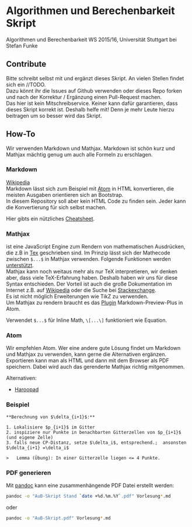 # Algorithmen und Berechenbarkeit Skript
Algorithmen und Berechenbarkeit WS 2015/16, Universität Stuttgart
bei Stefan Funke

## Contribute
Bitte schreibt selbst mit und ergänzt dieses Skript. An vielen Stellen findet sich ein //TODO.  
Dazu könnt ihr die Issues auf Github verwenden oder dieses Repo forken und nach der Korrektur / Ergänzung einen Pull-Request machen.  
Das hier ist kein Mitschreibservice. Keiner kann dafür garantieren, dass dieses Skript korrekt ist. Deshalb helfe mit! Denn je mehr Leute hierzu beitragen um so besser wird das Skript.

## How-To
Wir verwenden Markdown und Mathjax.
Markdown ist schön kurz und Mathjax mächtig genug um auch alle Formeln zu erschlagen.

### Markdown
[Wikipedia](https://de.wikipedia.org/wiki/Markdown)  
Markdown lässt sich zum Beispiel mit [Atom](https://github.com/atom/atom) in HTML konvertieren, die meisten Ausgaben orientieren sich an Bootstrap.  
In diesem Repository soll aber kein HTML Code zu finden sein. Jeder kann die Konvertierung für sich selbst machen.

Hier gibts ein nützliches [Cheatsheet](https://github.com/adam-p/markdown-here/wiki/Markdown-Cheatsheet).

### Mathjax
ist eine JavaScript Engine zum Rendern von mathematischen Ausdrücken, die z.B in [Tex](https://de.wikipedia.org/wiki/TeX) geschrieben sind. Im Prinzip lässt sich der Mathecode zwischen `$...$` in Mathjax verwenden. Folgende Funktionen werden [unterstützt](http://docs.mathjax.org/en/latest/tex.html#supported-latex-commands).  
Mathjax kann noch weitaus mehr als nur TeX interpretieren, wir denken aber, dass viele TeX-Erfahrung haben. Deshalb haben wir uns für diese Syntax entschieden. Der Vorteil ist auch die große Dokumentation im Internet z.B. auf [Wikipedia](https://de.wikipedia.org/wiki/Hilfe:TeX) oder die Suche bei [Stackexchange](tex.stackexchange.com).  
Es ist nicht möglich Erweiterungen wie TikZ zu verwenden.  
Um Mathjax zu rendern braucht es das [Plugin](https://atom.io/packages/markdown-preview-plus) Markdown-Preview-Plus in Atom.  

Verwendet `$...$` für Inline Math, `\[...\]` funktioniert wie Equation.

### Atom
Wir empfehlen Atom. Wer eine andere gute Lösung findet um Markdown und Mathjax zu verwenden, kann gerne die Alternativen ergänzen.  
Exportieren kann man als HTML und dann mit dem Browser als PDF speichern. Dabei wird auch das gerenderte Mathjax richtig mitgenommen.

Alternativen:
- [Haroopad](http://pad.haroopress.com/user.html)

### Beispiel

```
**Berechnung von $\delta_{i+1}$:**

1. Lokalisiere $p_{i+1}$ im Gitter
2. inspiziere nur Punkte in benachbarten Gitterzellen von $p_{i+1}$ (und eigene Zelle)
3. falls neue CP-Distanz, setze $\delta_i$, entsprechend.;  ansonsten $\delta_{i+1} =\delta_i$

>	Lemma (Übung): In einer Gitterzelle liegen <= 4 Punkte.

```

### PDF generieren

Mit [pandoc](http://pandoc.org/) kann eine zusammenhängende PDF Datei erstellt werden:  
```sh
pandoc -o "AuB-Skript Stand `date +%d.%m.%Y`.pdf" Vorlesung*.md
```  
oder
```sh
pandoc -o "AuB-Skript.pdf" Vorlesung*.md
```
